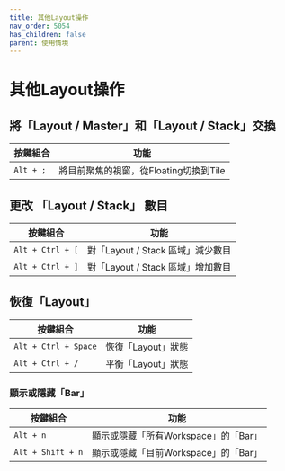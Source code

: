 ```yaml
---
title: 其他Layout操作
nav_order: 5054
has_children: false
parent: 使用情境
---
```



# 其他Layout操作


## 將「Layout / Master」和「Layout / Stack」交換

| 按鍵組合 | 功能 |
| --- | --- |
| `Alt + ;` | 將目前聚焦的視窗，從Floating切換到Tile |


## 更改 「Layout / Stack」 數目

| 按鍵組合 | 功能 |
| --- | --- |
| `Alt + Ctrl + [` | 對「Layout / Stack 區域」減少數目 |
| `Alt + Ctrl + ]` | 對「Layout / Stack 區域」增加數目 |


## 恢復「Layout」

| 按鍵組合 | 功能 |
| --- | --- |
| `Alt + Ctrl + Space` | 恢復「Layout」狀態 |
| `Alt + Ctrl + /` | 平衡「Layout」狀態 |


### 顯示或隱藏「Bar」

| 按鍵組合 | 功能 |
| --- | --- |
| `Alt + n` | 顯示或隱藏「所有Workspace」的「Bar」 |
| `Alt + Shift + n` | 顯示或隱藏「目前Workspace」的「Bar」 |
